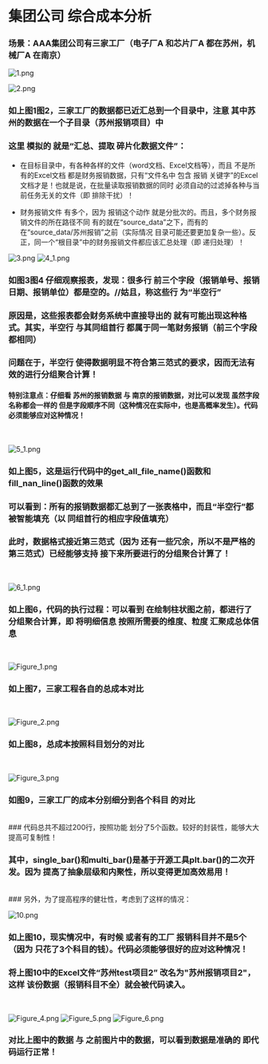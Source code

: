 # 集团公司 综合成本分析

### 场景：AAA集团公司有三家工厂（电子厂A 和芯片厂A 都在苏州，机械厂A 在南京）

![1.png](https://i.loli.net/2021/05/05/EvkO6Lhiw2lUd3H.png)

![2.png](https://i.loli.net/2021/05/05/yxzhQNCiAT49wHu.png)

### 如上图1图2，三家工厂的数据都已近汇总到一个目录中，注意 其中苏州的数据在一个子目录（苏州报销项目）中

### 这里 模拟的 就是“汇总、提取 碎片化数据文件”：

* 在目标目录中，有各种各样的文件（word文档、Excel文档等），而且 不是所有的Excel文档 都是财务报销数据，只有“文件名中 包含 报销 关键字”的Excel文档才是！也就是说，在批量读取报销数据的同时 必须自动的过滤掉各种与当前任务无关的文件（即 排除干扰）！

* 财务报销文件 有多个，因为 报销这个动作 就是分批次的。而且，多个财务报销文件的所在路径不同 有的就在“source_data”之下，而有的在“source_data/苏州报销”之前（实际情况 目录可能还要更加复杂一些）。反正，同一个“根目录”中的财务报销文件都应该汇总处理（即 递归处理）！  
  


![3.png](https://i.loli.net/2021/05/05/TUo8jD9ZceNqrK4.png)
![4_1.png](https://i.loli.net/2021/05/05/AHMwCSge2FDZWn3.png)

### 如图3图4 仔细观察报表，发现：很多行 前三个字段（报销单号、报销日期、报销单位）都是空的。//姑且，称这些行 为“半空行”

### 原因是，这些报表都会财务系统中直接导出的 就有可能出现这种格式。其实，半空行 与其同组首行 都属于同一笔财务报销（前三个字段都相同）

### 问题在于，半空行 使得数据明显不符合第三范式的要求，因而无法有效的进行分组聚合计算！  

#### 特别注意点：仔细看 苏州的报销数据 与 南京的报销数据，对比可以发现 虽然字段名称都会一样的 但是字段顺序不同（这种情况在实际中，也是高概率发生）。代码必须能够应对这种情况！

</br>  

![5_1.png](https://i.loli.net/2021/05/05/PbDYowLXaysAckM.png)

### 如上图5，这是运行代码中的get_all_file_name()函数和fill_nan_line()函数的效果

### 可以看到：所有的报销数据都汇总到了一张表格中，而且“半空行”都被智能填充（以 同组首行的相应字段值填充）

### 此时，数据格式接近第三范式（因为 还有一些冗余，所以不是严格的第三范式）已经能够支持 接下来所要进行的分组聚合计算了！  
</br>  

![6_1.png](https://i.loli.net/2021/05/05/ZW6kO85cAIuN17y.png)

### 如上图6，代码的执行过程：可以看到 在绘制柱状图之前，都进行了分组聚合计算，即 将明细信息 按照所需要的维度、粒度 汇聚成总体信息  
</br>  

![Figure_1.png](https://i.loli.net/2021/05/05/QbK7n9W8d1Iy524.png)

### 如上图7，三家工程各自的总成本对比  
</br>  

![Figure_2.png](https://i.loli.net/2021/05/05/d4oKwnQqMPsgiEW.png)

### 如上图8，总成本按照科目划分的对比  
</br>  

![Figure_3.png](https://i.loli.net/2021/05/05/XoE1iG8JTAYd92v.png)

### 如图9，三家工厂的成本分别细分到各个科目 的对比  
</br>  
### 代码总共不超过200行，按照功能 划分了5个函数。较好的封装性，能够大大提高可复制性！

### 其中，single_bar()和multi_bar()是基于开源工具plt.bar()的二次开发。因为 提高了抽象层级和内聚性，所以变得更加高效易用！  
</br>  
### 另外，为了提高程序的健壮性，考虑到了这样的情况：

![10.png](https://i.loli.net/2021/05/05/4nrSchtTYCeDAJZ.png)

### 如上图10，现实情况中，有时候 或者有的工厂 报销科目并不是5个（因为 只花了3个科目的钱）。代码必须能够很好的应对这种情况！

### 将上图10中的Excel文件“苏州test项目2” 改名为"苏州报销项目2"，这样 该份数据（报销科目不全）就会被代码读入。  
</br>  

![Figure_4.png](https://i.loli.net/2021/05/05/5QGenm1EVrcCq2I.png)
![Figure_5.png](https://i.loli.net/2021/05/05/NTdbP3Um5Z64zMC.png)
![Figure_6.png](https://i.loli.net/2021/05/05/5DUvLRSIj2rZWOx.png)

### 对比上图中的数据 与 之前图片中的数据，可以看到数据是准确的 即代码运行正常！














